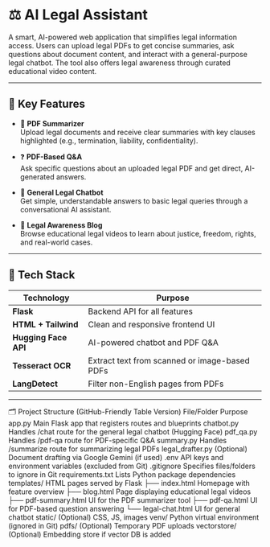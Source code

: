 # ⚖️ AI Legal Assistant

A smart, AI-powered web application that simplifies legal information access. Users can upload legal PDFs to get concise summaries, ask questions about document content, and interact with a general-purpose legal chatbot. The tool also offers legal awareness through curated educational video content.

---

## 🚀 Key Features

- 📄 **PDF Summarizer**  
  Upload legal documents and receive clear summaries with key clauses highlighted (e.g., termination, liability, confidentiality).

- ❓ **PDF-Based Q&A**  
  Ask specific questions about an uploaded legal PDF and get direct, AI-generated answers.

- 💬 **General Legal Chatbot**  
  Get simple, understandable answers to basic legal queries through a conversational AI assistant.

- 🎥 **Legal Awareness Blog**  
  Browse educational legal videos to learn about justice, freedom, rights, and real-world cases.

---

## 🧠 Tech Stack

| Technology         | Purpose                                      |
|--------------------|----------------------------------------------|
| **Flask**          | Backend API for all features                 |
| **HTML + Tailwind**| Clean and responsive frontend UI             |
| **Hugging Face API**| AI-powered chatbot and PDF Q&A              |
| **Tesseract OCR**  | Extract text from scanned or image-based PDFs|
| **LangDetect**     | Filter non-English pages from PDFs           |

---

🗂️ Project Structure (GitHub-Friendly Table Version)
File/Folder	Purpose
app.py	Main Flask app that registers routes and blueprints
chatbot.py	Handles /chat route for the general legal chatbot (Hugging Face)
pdf_qa.py	Handles /pdf-qa route for PDF-specific Q&A
summary.py	Handles /summarize route for summarizing legal PDFs
legal_drafter.py	(Optional) Document drafting via Google Gemini (if used)
.env	API keys and environment variables (excluded from Git)
.gitignore	Specifies files/folders to ignore in Git
requirements.txt	Lists Python package dependencies
templates/	HTML pages served by Flask
├── index.html	Homepage with feature overview
├── blog.html	Page displaying educational legal videos
├── pdf-summary.html	UI for the PDF summarizer tool
├── pdf-qa.html	UI for PDF-based question answering
└── legal-chat.html	UI for general chatbot
static/	(Optional) CSS, JS, images
venv/	Python virtual environment (ignored in Git)
pdfs/	(Optional) Temporary PDF uploads
vectorstore/	(Optional) Embedding store if vector DB is added
